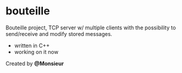 # bouteille
Bouteille project, TCP server w/ multiple clients with the possibility to send/receive and modify stored messages.

- written in C++
- working on it now
  
Created by **@Monsieur**

